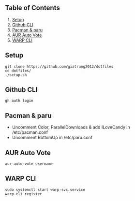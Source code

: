 ## Table of Contents
1. [Setup](#setup)
2. [Github CLI](#github-cli)
3. [Pacman & paru](#pacman-and-paru)
4. [AUR Auto Vote](#aur-auto-vote)
5. [WARP CLI](#warp-cli)

## Setup
```shell
git clone https://github.com/giatrung2012/dotfiles
cd dotfiles/
./setup.sh
```

## Github CLI
```shell
gh auth login
```

## Pacman & paru
- Uncomment Color, ParallelDownloads & add ILoveCandy in /etc/pacman.conf
- Uncomment BottomUp in /etc/paru.conf

## AUR Auto Vote
```shell
aur-auto-vote username
```

## WARP CLI
```shell
sudo systemctl start warp-svc.service
warp-cli register
```
